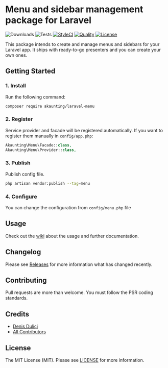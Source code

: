 # Menu and sidebar management package for Laravel

![Downloads](https://img.shields.io/packagist/dt/akaunting/laravel-menu)
![Tests](https://img.shields.io/github/workflow/status/akaunting/laravel-menu/Tests?label=tests)
[![StyleCI](https://github.styleci.io/repos/180763610/shield?style=flat&branch=master)](https://styleci.io/repos/180763610)
[![Quality](https://img.shields.io/scrutinizer/quality/g/akaunting/laravel-menu?label=quality)](https://scrutinizer-ci.com/g/akaunting/laravel-menu)
[![License](https://img.shields.io/github/license/akaunting/laravel-menu)](LICENSE.md)

This package intends to create and manage menus and sidebars for your Laravel app. It ships with ready-to-go presenters and you can create your own ones.

## Getting Started

### 1. Install

Run the following command:

```bash
composer require akaunting/laravel-menu
```

### 2. Register

Service provider and facade will be registered automatically. If you want to register them manually in `config/app.php`:

```php
Akaunting\Menu\Facade::class,
Akaunting\Menu\Provider::class,
```

### 3. Publish

Publish config file.

```bash
php artisan vendor:publish --tag=menu
```

### 4. Configure

You can change the configuration from `config/menu.php` file

## Usage

Check out the [wiki](../../wiki) about the usage and further documentation.

## Changelog

Please see [Releases](../../releases) for more information what has changed recently.

## Contributing

Pull requests are more than welcome. You must follow the PSR coding standards.

## Credits

- [Denis Duliçi](https://github.com/denisdulici)
- [All Contributors](../../contributors)

## License

The MIT License (MIT). Please see [LICENSE](LICENSE.md) for more information.
